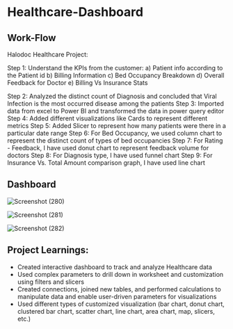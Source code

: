 # Healthcare-Dashboard
## Work-Flow
Halodoc Healthcare Project:

Step 1: Understand the KPIs from the customer:
a) Patient info according to the Patient id
b) Billing Information 
c) Bed Occupancy Breakdown
d) Overall Feedback for Doctor
e) Billing Vs Insurance Stats

Step 2: Analyzed the distinct count of Diagnosis and concluded that Viral Infection is the most occurred disease among the patients
Step 3: Imported data from excel to Power BI and transformed the data in power query editor 
Step 4: Added different visualizations like Cards to represent different metrics
Step 5: Added Slicer to represent how many patients were there in a particular date range
Step 6: For Bed Occupancy, we used column chart to represent the distinct count of types of bed occupancies
Step 7: For Rating - Feedback, I have used donut chart to represent feedback volume for doctors
Step 8: For Diagnosis type, I have used funnel chart
Step 9: For Insurance Vs. Total Amount comparison graph, I have used line chart

## Dashboard

![Screenshot (280)](https://github.com/SIDDHARTH107/Healthcare-Dashboard/assets/103374957/ec895583-55fb-4e43-a9f4-16889658ee2d)

![Screenshot (281)](https://github.com/SIDDHARTH107/Healthcare-Dashboard/assets/103374957/391573f8-5eb4-4f48-955a-d912e03ab658)

![Screenshot (282)](https://github.com/SIDDHARTH107/Healthcare-Dashboard/assets/103374957/1dcfd711-5aff-4581-831c-7ef4309ad490)

## Project Learnings:
- Created interactive dashboard to track and analyze Healthcare data
- Used complex parameters to drill down in worksheet and customization using filters and slicers
- Created connections, joined new tables, and performed calculations to manipulate data and enable user-driven parameters for visualizations
- Used different types of customized visualization (bar chart, donut chart, clustered bar chart, scatter chart, line chart, area chart, map, slicers, etc.)
